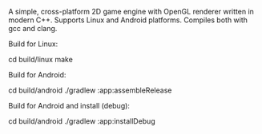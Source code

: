 A simple, cross-platform 2D game engine with OpenGL renderer written in modern
C++. Supports Linux and Android platforms. Compiles both with gcc and clang.

Build for Linux:

cd build/linux
make

Build for Android:

cd build/android
./gradlew :app:assembleRelease

Build for Android and install (debug):

cd build/android
./gradlew :app:installDebug
